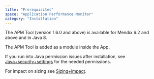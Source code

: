 ```yaml
---
title: "Prerequisites"
space: "Application Performance Monitor"
category: "Installation"
---
```

The APM Tool (version 1.6.0 and above) is available for Mendix 6.2 and above and in Java 8.

The APM Tool is added as a module inside the App.

If you run into Java permission issues after installation, see [Java+security+settings](Java+security+settings) for the needed permissions.

For impact on sizing see [Sizing+impact](Sizing+impact).
